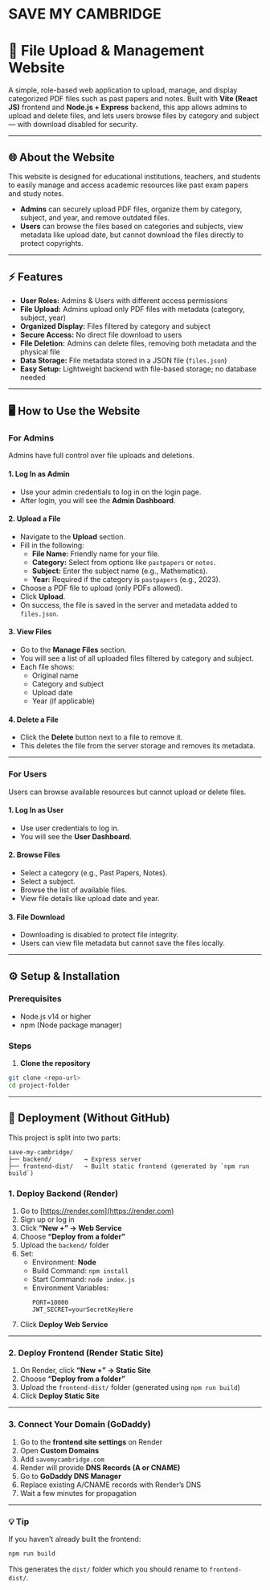
# SAVE MY CAMBRIDGE

# 📁 File Upload & Management Website

A simple, role-based web application to upload, manage, and display categorized PDF files such as past papers and notes. Built with **Vite (React JS)** frontend and **Node.js + Express** backend, this app allows admins to upload and delete files, and lets users browse files by category and subject — with download disabled for security.

---

## 🌐 About the Website

This website is designed for educational institutions, teachers, and students to easily manage and access academic resources like past exam papers and study notes.

- **Admins** can securely upload PDF files, organize them by category, subject, and year, and remove outdated files.
- **Users** can browse the files based on categories and subjects, view metadata like upload date, but cannot download the files directly to protect copyrights.

---

## ⚡ Features

- **User Roles:** Admins & Users with different access permissions
- **File Upload:** Admins upload only PDF files with metadata (category, subject, year)
- **Organized Display:** Files filtered by category and subject
- **Secure Access:** No direct file download to users
- **File Deletion:** Admins can delete files, removing both metadata and the physical file
- **Data Storage:** File metadata stored in a JSON file (`files.json`)
- **Easy Setup:** Lightweight backend with file-based storage; no database needed

---

## 🖥️ How to Use the Website

### For Admins

Admins have full control over file uploads and deletions.

#### 1. Log In as Admin

- Use your admin credentials to log in on the login page.
- After login, you will see the **Admin Dashboard**.

#### 2. Upload a File

- Navigate to the **Upload** section.
- Fill in the following:
  - **File Name:** Friendly name for your file.
  - **Category:** Select from options like `pastpapers` or `notes`.
  - **Subject:** Enter the subject name (e.g., Mathematics).
  - **Year:** Required if the category is `pastpapers` (e.g., 2023).
- Choose a PDF file to upload (only PDFs allowed).
- Click **Upload**.
- On success, the file is saved in the server and metadata added to `files.json`.

#### 3. View Files

- Go to the **Manage Files** section.
- You will see a list of all uploaded files filtered by category and subject.
- Each file shows:
  - Original name
  - Category and subject
  - Upload date
  - Year (if applicable)

#### 4. Delete a File

- Click the **Delete** button next to a file to remove it.
- This deletes the file from the server storage and removes its metadata.

---

### For Users

Users can browse available resources but cannot upload or delete files.

#### 1. Log In as User

- Use user credentials to log in.
- You will see the **User Dashboard**.

#### 2. Browse Files

- Select a category (e.g., Past Papers, Notes).
- Select a subject.
- Browse the list of available files.
- View file details like upload date and year.

#### 3. File Download

- Downloading is disabled to protect file integrity.
- Users can view file metadata but cannot save the files locally.

---

## ⚙️ Setup & Installation

### Prerequisites

- Node.js v14 or higher
- npm (Node package manager)

### Steps

1. **Clone the repository**

```bash
git clone <repo-url>
cd project-folder
```

---

## 🚀 Deployment (Without GitHub)

This project is split into two parts:

```
save-my-cambridge/
├── backend/         → Express server
├── frontend-dist/   → Built static frontend (generated by `npm run build`)
```

### 1. Deploy Backend (Render)

1. Go to [https://render.com](https://render.com)
2. Sign up or log in
3. Click **“New +” → Web Service**
4. Choose **“Deploy from a folder”**
5. Upload the `backend/` folder
6. Set:
   - Environment: **Node**
   - Build Command: `npm install`
   - Start Command: `node index.js`
   - Environment Variables:
     ```
     PORT=10000
     JWT_SECRET=yourSecretKeyHere
     ```
7. Click **Deploy Web Service**

---

### 2. Deploy Frontend (Render Static Site)

1. On Render, click **“New +” → Static Site**
2. Choose **“Deploy from a folder”**
3. Upload the `frontend-dist/` folder (generated using `npm run build`)
4. Click **Deploy Static Site**

---

### 3. Connect Your Domain (GoDaddy)

1. Go to the **frontend site settings** on Render
2. Open **Custom Domains**
3. Add `savemycambridge.com`
4. Render will provide **DNS Records (A or CNAME)**
5. Go to **GoDaddy DNS Manager**
6. Replace existing A/CNAME records with Render’s DNS
7. Wait a few minutes for propagation

---

### 💡 Tip

If you haven’t already built the frontend:

```bash
npm run build
```

This generates the `dist/` folder which you should rename to `frontend-dist/`.
